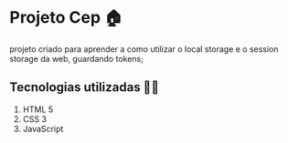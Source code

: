 # Projeto Cep  🏠

projeto criado para aprender a como utilizar o local storage e o session storage da web, guardando tokens;

## Tecnologias utilizadas 🧑‍💻
  1. HTML 5
  2. CSS 3
  3. JavaScript
